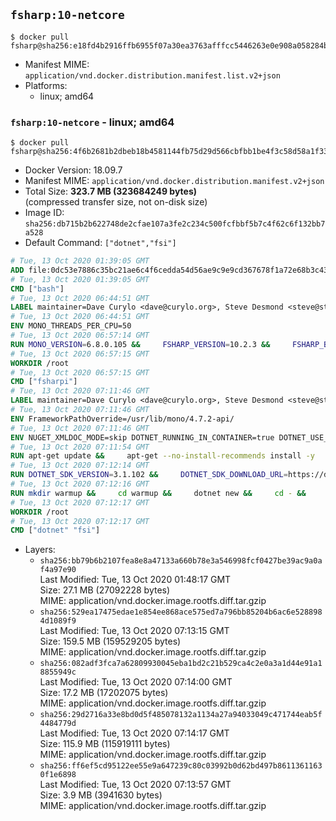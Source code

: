 ## `fsharp:10-netcore`

```console
$ docker pull fsharp@sha256:e18fd4b2916ffb6955f07a30ea3763afffcc5446263e0e908a058284b9c93b7f
```

-	Manifest MIME: `application/vnd.docker.distribution.manifest.list.v2+json`
-	Platforms:
	-	linux; amd64

### `fsharp:10-netcore` - linux; amd64

```console
$ docker pull fsharp@sha256:4f6b2681b2dbeb18b4581144fb75d29d566cbfbb1be4f3c58d58a1f336e0fdf3
```

-	Docker Version: 18.09.7
-	Manifest MIME: `application/vnd.docker.distribution.manifest.v2+json`
-	Total Size: **323.7 MB (323684249 bytes)**  
	(compressed transfer size, not on-disk size)
-	Image ID: `sha256:db715b2b622748de2cfae107a3fe2c234c500fcfbbf5b7c4f62c6f132bb7a528`
-	Default Command: `["dotnet","fsi"]`

```dockerfile
# Tue, 13 Oct 2020 01:39:05 GMT
ADD file:0dc53e7886c35bc21ae6c4f6cedda54d56ae9c9e9cd367678f1a72e68b3c43d4 in / 
# Tue, 13 Oct 2020 01:39:05 GMT
CMD ["bash"]
# Tue, 13 Oct 2020 06:44:51 GMT
LABEL maintainer=Dave Curylo <dave@curylo.org>, Steve Desmond <steve@stevedesmond.ca>
# Tue, 13 Oct 2020 06:44:51 GMT
ENV MONO_THREADS_PER_CPU=50
# Tue, 13 Oct 2020 06:57:14 GMT
RUN MONO_VERSION=6.8.0.105 &&     FSHARP_VERSION=10.2.3 &&     FSHARP_BASENAME=fsharp-$FSHARP_VERSION &&     FSHARP_ARCHIVE=$FSHARP_VERSION.tar.gz &&     FSHARP_ARCHIVE_URL=https://github.com/fsharp/fsharp/archive/$FSHARP_VERSION.tar.gz &&     export GNUPGHOME="$(mktemp -d)" &&     apt-get update && apt-get --no-install-recommends install -y gnupg dirmngr ca-certificates apt-transport-https &&     apt-key adv --batch --keyserver hkp://p80.pool.sks-keyservers.net:80 --recv-keys 3FA7E0328081BFF6A14DA29AA6A19B38D3D831EF &&     echo "deb https://download.mono-project.com/repo/debian stable-buster/snapshots/$MONO_VERSION main" | tee /etc/apt/sources.list.d/mono-official-stable.list &&     apt-get update -y &&     apt-get --no-install-recommends install -y pkg-config make nuget mono-devel msbuild ca-certificates-mono locales &&     rm -rf /var/lib/apt/lists/* &&     echo 'en_US.UTF-8 UTF-8' > /etc/locale.gen && /usr/sbin/locale-gen &&     mkdir -p /tmp/src &&     cd /tmp/src &&     printf "namespace a { class b { public static void Main(string[] args) { new System.Net.WebClient().DownloadFile(\"%s\", \"%s\");}}}" $FSHARP_ARCHIVE_URL $FSHARP_ARCHIVE > download-fsharp.cs &&     mcs download-fsharp.cs && mono download-fsharp.exe && rm download-fsharp.exe download-fsharp.cs &&     tar xf $FSHARP_ARCHIVE &&     cd $FSHARP_BASENAME &&     make &&     make install &&     cd ~ &&     rm -rf /tmp/src /tmp/NuGetScratch ~/.nuget ~/.config ~/.local "$GNUPGHOME" &&     apt-get purge -y make gnupg dirmngr &&     apt-get clean
# Tue, 13 Oct 2020 06:57:15 GMT
WORKDIR /root
# Tue, 13 Oct 2020 06:57:15 GMT
CMD ["fsharpi"]
# Tue, 13 Oct 2020 07:11:46 GMT
LABEL maintainer=Dave Curylo <dave@curylo.org>, Steve Desmond <steve@stevedesmond.ca>
# Tue, 13 Oct 2020 07:11:46 GMT
ENV FrameworkPathOverride=/usr/lib/mono/4.7.2-api/
# Tue, 13 Oct 2020 07:11:46 GMT
ENV NUGET_XMLDOC_MODE=skip DOTNET_RUNNING_IN_CONTAINER=true DOTNET_USE_POLLING_FILE_WATCHER=true
# Tue, 13 Oct 2020 07:11:54 GMT
RUN apt-get update &&     apt-get --no-install-recommends install -y     curl     libunwind8     gettext     apt-transport-https     libc6     libcurl4     libgcc1     libgssapi-krb5-2     libicu63     liblttng-ust0     libssl1.1     libstdc++6     libunwind8     libuuid1     zlib1g &&     rm -rf /var/lib/apt/lists/*
# Tue, 13 Oct 2020 07:12:14 GMT
RUN DOTNET_SDK_VERSION=3.1.102 &&     DOTNET_SDK_DOWNLOAD_URL=https://dotnetcli.blob.core.windows.net/dotnet/Sdk/$DOTNET_SDK_VERSION/dotnet-sdk-$DOTNET_SDK_VERSION-linux-x64.tar.gz &&     DOTNET_SDK_DOWNLOAD_SHA=9cacdc9700468a915e6fa51a3e5539b3519dd35b13e7f9d6c4dd0077e298baac0e50ad1880181df6781ef1dc64a232e9f78ad8e4494022987d12812c4ca15f29 &&     curl -SL $DOTNET_SDK_DOWNLOAD_URL --output dotnet.tar.gz &&     echo "$DOTNET_SDK_DOWNLOAD_SHA dotnet.tar.gz" | sha512sum -c - &&     mkdir -p /usr/share/dotnet &&     tar -zxf dotnet.tar.gz -C /usr/share/dotnet &&     rm dotnet.tar.gz &&     ln -s /usr/share/dotnet/dotnet /usr/bin/dotnet
# Tue, 13 Oct 2020 07:12:16 GMT
RUN mkdir warmup &&     cd warmup &&     dotnet new &&     cd - &&     rm -rf warmup /tmp/NuGetScratch
# Tue, 13 Oct 2020 07:12:17 GMT
WORKDIR /root
# Tue, 13 Oct 2020 07:12:17 GMT
CMD ["dotnet" "fsi"]
```

-	Layers:
	-	`sha256:bb79b6b2107fea8e8a47133a660b78e3a546998fcf0427be39ac9a0af4a97e90`  
		Last Modified: Tue, 13 Oct 2020 01:48:17 GMT  
		Size: 27.1 MB (27092228 bytes)  
		MIME: application/vnd.docker.image.rootfs.diff.tar.gzip
	-	`sha256:529ea17475edae1e854ee868ace575ed7a796bb85204b6ac6e5288984d1089f9`  
		Last Modified: Tue, 13 Oct 2020 07:13:15 GMT  
		Size: 159.5 MB (159529205 bytes)  
		MIME: application/vnd.docker.image.rootfs.diff.tar.gzip
	-	`sha256:082adf3fca7a62809930045eba1bd2c21b529ca4c2e0a3a1d44e91a18855949c`  
		Last Modified: Tue, 13 Oct 2020 07:14:00 GMT  
		Size: 17.2 MB (17202075 bytes)  
		MIME: application/vnd.docker.image.rootfs.diff.tar.gzip
	-	`sha256:29d2716a33e8bd0d5f485078132a1134a27a94033049c471744eab5f4484779d`  
		Last Modified: Tue, 13 Oct 2020 07:14:17 GMT  
		Size: 115.9 MB (115919111 bytes)  
		MIME: application/vnd.docker.image.rootfs.diff.tar.gzip
	-	`sha256:ff6ef5cd95122ee55e9a647239c80c03992b0d62bd497b86113611630f1e6898`  
		Last Modified: Tue, 13 Oct 2020 07:13:57 GMT  
		Size: 3.9 MB (3941630 bytes)  
		MIME: application/vnd.docker.image.rootfs.diff.tar.gzip
